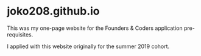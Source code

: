 # joko208.github.io
This was my one-page website for the Founders &amp; Coders application pre-requisites.

I applied with this website originally for the summer 2019 cohort. 
